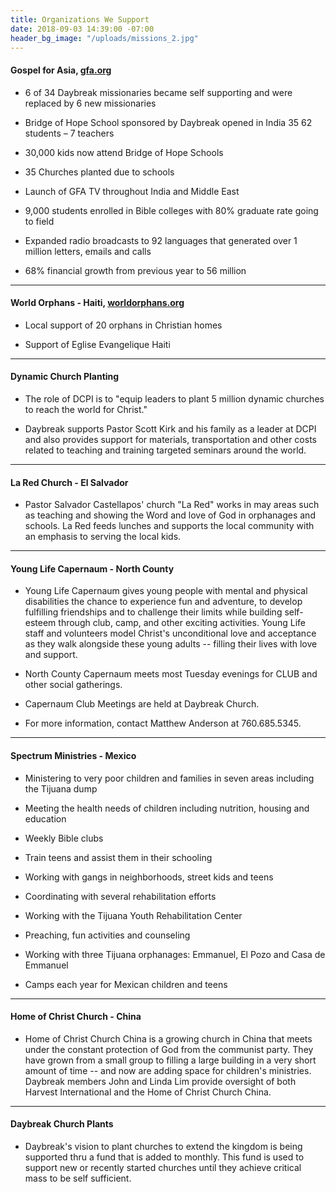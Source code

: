 ```yaml
---
title: Organizations We Support
date: 2018-09-03 14:39:00 -07:00
header_bg_image: "/uploads/missions_2.jpg"
---
```


#### Gospel for Asia, [gfa.org](http://gfa.org)

* 6 of 34 Daybreak missionaries became self supporting and were replaced by 6 new missionaries

* Bridge of Hope School sponsored by Daybreak opened in India 35 62 students – 7 teachers

* 30,000 kids now attend Bridge of Hope Schools

* 35 Churches planted due to schools

* Launch of GFA TV throughout India and Middle East

* 9,000 students enrolled in Bible colleges with 80% graduate rate going to field

* Expanded radio broadcasts to 92 languages that generated over 1 million  letters, emails and calls

* 68% financial growth from previous year to 56 million

---

#### World Orphans - Haiti, [worldorphans.org](worldorphans.org)

* Local support of 20 orphans in Christian homes

* Support of Eglise Evangelique Haiti

---

#### Dynamic Church Planting

* The role of DCPI is to "equip leaders to plant 5 million dynamic churches to reach the world for Christ."

* Daybreak supports Pastor Scott Kirk and his family as a leader at DCPI and also provides support for materials, transportation and other costs related to teaching and training targeted seminars around the world.

---

#### La Red Church - El Salvador

* Pastor Salvador Castellapos' church "La Red" works in may areas such as teaching and showing the Word and love of God in orphanages and schools.  La Red feeds lunches and supports the local community with an emphasis to serving the local kids.

---

#### Young Life Capernaum - North County

* Young Life Capernaum  gives young people with mental and physical disabilities the chance to experience fun and adventure, to develop fulfilling friendships and to challenge their limits while building self-esteem through club, camp, and other exciting activities. Young Life staff and volunteers model Christ's unconditional love and acceptance as they walk alongside these young adults -- filling their lives with love and support.

* North County Capernaum meets most Tuesday evenings for CLUB and other social gatherings.
* Capernaum Club Meetings are held at Daybreak Church.
* For more information, contact Matthew Anderson at 760.685.5345.

---

#### Spectrum Ministries - Mexico

* Ministering  to very poor children and families in seven areas including the Tijuana dump

* Meeting the health needs of children including nutrition, housing and education

* Weekly Bible clubs

* Train teens and assist them in their schooling

* Working with gangs in neighborhoods, street kids and teens

* Coordinating with several rehabilitation efforts

* Working with the Tijuana Youth Rehabilitation Center

* Preaching, fun activities and counseling

* Working with three Tijuana orphanages: Emmanuel, El Pozo and Casa de Emmanuel

* Camps each year for Mexican children and teens

---

#### Home of Christ Church - China

* Home of Christ Church China is a growing church in China that meets under the constant protection of God from the communist party. They have grown from a small group to filling a large building in a very short amount of time -- and now are adding space for children's ministries. Daybreak members John and Linda Lim provide oversight of both Harvest International and the Home of Christ Church China.

---

#### Daybreak Church Plants

* Daybreak's vision to plant churches to extend the kingdom is being supported thru a fund that is added to monthly. This fund is used to support new or recently started churches until they achieve critical mass to be self sufficient.